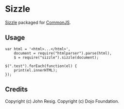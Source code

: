 Sizzle
======

[Sizzle](http://wiki.github.com/jeresig/sizzle) packaged for [CommonJS](http://www.commonjs.org).


Usage
-----

    var html = '<html>...</html>',
        document = require("htmlparser").parse(html),
        $ = require("sizzle").sizzle(document);

    $(".test").forEach(function(el) {
        print(el.innerHTML);
    });


Credits
-------

Copyright (c) John Resig.
Copyright (c) Dojo Foundation.
